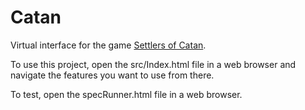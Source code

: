 # Catan
Virtual interface for the game [Settlers of Catan](https://www.catan.com/).

To use this project, open the src/Index.html file in a web browser and navigate the features you want to use from there.

To test, open the specRunner.html file in a web browser.
